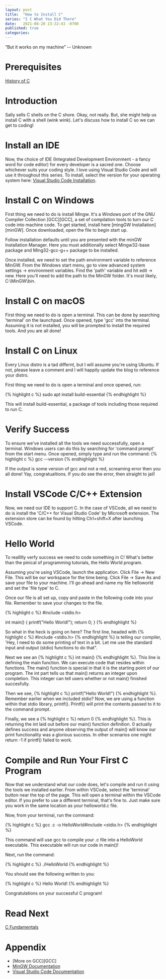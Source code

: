 ```yaml
---
layout: post
title:  "How to Install C"
series: "I C What You Did There"
date:   2021-08-20 23:32:43 -0700
published: true
categories:
---
```


“But it works on my machine” -- Unknown

# Prerequisites
[History of C][History of C]

# Introduction
Sally sells C shells on the C shore. Okay, not really. But, she might help us install C with a shell (wink wink). Let's discuss how to install C so we can get to coding!

# Install an IDE
Now, the choice of IDE (Integrated Development Environment - a fancy word for code editor) for every developer is a sacred one. Choose whichever suits your coding style. I love using Visual Studio Code and will use it throughout this series. To install, select the version for your operating system here: [Visual Studio Code Installation][Visual Studio Code].

# Install C on Windows
First thing we need to do is install Mingw. It's a Windows port of the GNU Compiler Collection [GCC][GCC], a set of compilation tools to turn our C code into machine code. To get started, install here [mingGW Installation][minGW]. Once downloaded, open the file to begin start up.

Follow installation defaults until you are presented with the minGW Installation Manager. Here you must additionally select Mingw32-base package and Ming32-gcc-g++ package to be installed.

Once installed, we need to set the path environment variable to reference MinGW. From the Windows start menu, go to view advanced system settings -> environment variables. Find the 'path' variable and hit edit -> new. Here you'll need to add the path to the MinGW folder. It's most likely, C:\MinGW\bin.

# Install C on macOS
First thing we need to do is open a terminal. This can be done by searching 'terminal' on the launchpad. Once opened, type 'gcc' into the terminal. Assuming it is not installed, you will be prompted to install the required tools. And you are all done!

# Install C on Linux
Every Linux distro is a tad differnt, but I will assume you're using Ubuntu. If not, please leave a comment and I will happily update the blog to reference your distro. 

First thing we need to do is open a terminal and once opened, run:

{% highlight c %}
sudo apt install build-essential
{% endhighlight %}

This will install build-essential, a package of tools including those required to run C.

# Verify Success
To ensure we've installed all the tools we need successfully, open a terminal. Windows users can do this by searching for 'command prompt' from the start menu. Once opened, simply type and run the command: {% highlight c %} gcc --version {% endhighlight %}
 
 If the output is some version of gcc and not a red, screaming error then you all done! Yay, congratualtions. If you do see the error, then straight to jail!

# Install VSCode C/C++ Extension
Now, we need our IDE to support C. In the case of VSCode, all we need to do is install the 'C/C++ for Visual Studio Code' by Microsoft extension. The extension store can be found by hitting Ctrl+shift+X after launching VSCode.

# Hello World
To reallllly verfy success we need to code something in C! What's better than the pinical of programming tutorials, the Hello World program.

Assuming you're using VSCode, launch the application. Click File -> New File. This will be our workspace for the time being. Click File -> Save As and save your file to your machine. I'll go ahead and name my file helloworld and set the 'file type' to C.

Once our file is all set up, copy and paste in the following code into your file. Remember to save your changes to the file.

{% highlight c %}
#include <stdio.h>

int main() {
   printf("Hello World!");
   return 0;
}
{% endhighlight %}

So what in the heck is going on here?
The first line, headed with {% highlight c %} #include <stdio.h> {% endhighlight %} is telling our compiler, 'Hey, I need to do some printing of text in a bit. Let me use the standard input and output (stdio) functions to do that".

Next we see an {% highlight c %} int main() {% endhighlight %}. This line is defining the main function. We can execute code that resides within functions. The main() function is special in that it is the starting point of our program. The int part tells us that main() returns an integer upon completion. This integer can tell users whether or not main() finished succesfully.

Then we see, {% highlight c %} printf("Hello World!") {% endhighlight %}. Remember earlier when we included stdio? Now, we are using a function within that stdio library, printf(). Printf() will print the contents passed to it to the command prompt.

Finally, we see a {% highlight c %} return 0 {% endhighlight %}. This is returning the int laid out before our main() function definition. 0 actually defines success and anyone observing the output of main() will know our print functionality was a glorious success. In other scenarios one might return -1 if printf() failed to work.

# Compile and Run Your First C Program
Now that we understand what our code does, let's compile and run it using the tools we installed earlier. From within VSCode, select the 'terminal' button near the top of the page. This will open a terminal within the VSCode editor. If you prefer to use a different terminal, that's fine to. Just make sure you work in the same location as your helloworld.c file.

Now, from your terminal, run the command:

{% highlight c %}
gcc <your-file-name>.c -o HelloWorld#include <stdio.h>
{% endhighlight %}

 This command will use gcc to compile your .c file into a HelloWorld executable. This executable will run our code in main()!

Next, run the command:

{% highlight c %}
./HelloWorld
{% endhighlight %}

You should see the following written to you:

{% highlight c %}
Hello World!
{% endhighlight %}

Congratulations on your successful C program! 

# Read Next
[C Fundamentals][C Fundamentals]

# Appendix
- [More on GCC][GCC]
- [MinGW Documentation][MinGW Documentation]
- [Visual Studio Code Documentation][Visual Studio Code Documentation]

[C Fundamentals]: https://google.com
[History of C]: https://google.com
[MinGW Documentation]: https://www.mingw-w64.org/
[MinGW Installation]: https://sourceforge.net/projects/mingw/
[More on GCC]: https://en.wikipedia.org/wiki/GNU_Compiler_Collection
[Visual Studio Code]: https://code.visualstudio.com/download
[Visual Studio Code Documentation]: https://code.visualstudio.com/docs
